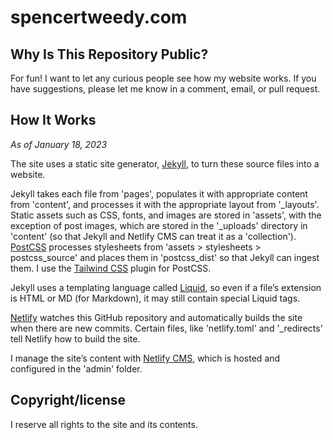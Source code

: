 # spencertweedy.com

## Why Is This Repository Public?

For fun! I want to let any curious people see how my website works. If you have suggestions, please let me know in a comment, email, or pull request.

## How It Works

*As of January 18, 2023*

The site uses a static site generator, [Jekyll](https://jekyllrb.com/), to turn these source files into a website.

Jekyll takes each file from 'pages', populates it with appropriate content from 'content', and processes it with the appropriate layout from '\_layouts'. Static assets such as CSS, fonts, and images are stored in 'assets', with the exception of post images, which are stored in the '\_uploads' directory in 'content' (so that Jekyll and Netlify CMS can treat it as a 'collection'). [PostCSS](https://postcss.org) processes stylesheets from 'assets > stylesheets > postcss_source' and places them in 'postcss_dist' so that Jekyll can ingest them. I use the [Tailwind CSS](https://tailwindcss.com) plugin for PostCSS.

Jekyll uses a templating language called [Liquid](https://shopify.github.io/liquid/), so even if a file’s extension is HTML or MD (for Markdown), it may still contain special Liquid tags.

[Netlify](https://www.netlify.com/) watches this GitHub repository and automatically builds the site when there are new commits. Certain files, like 'netlify.toml' and '\_redirects' tell Netlify how to build the site.

I manage the site’s content with [Netlify CMS](https://www.netlifycms.org/), which is hosted and configured in the 'admin' folder.

## Copyright/license

I reserve all rights to the site and its contents.
